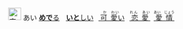 <kbd><img src="https://glyphwiki.org/glyph/u611b.svg" width="26" height="26" alt="宗"></kbd>
<kbd>あい</kbd>
[**めで**る]()&numsp;
[**いと**しい]()&numsp;
[<ruby>可愛<rt>　か　わい　</rt></ruby>い]()&numsp;
[<ruby>恋愛<rt>れん　あい　</rt></ruby>]()&numsp;
[<ruby>愛情<rt>あい　じょう</rt></ruby>]()&numsp;
